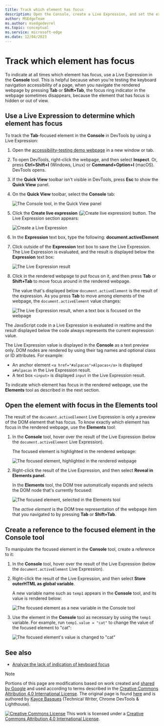 ```yaml
---
title: Track which element has focus
description: Open the Console, create a Live Expression, and set the expression to document.activeElement.
author: MSEdgeTeam 
ms.author: msedgedevrel
ms.topic: conceptual
ms.service: microsoft-edge
ms.date: 12/04/2023
---
```

<!-- Copyright Kayce Basques

   Licensed under the Apache License, Version 2.0 (the "License");
   you may not use this file except in compliance with the License.
   You may obtain a copy of the License at

       https://www.apache.org/licenses/LICENSE-2.0

   Unless required by applicable law or agreed to in writing, software
   distributed under the License is distributed on an "AS IS" BASIS,
   WITHOUT WARRANTIES OR CONDITIONS OF ANY KIND, either express or implied.
   See the License for the specific language governing permissions and
   limitations under the License.  -->
# Track which element has focus

To indicate at all times which element has focus, use a Live Expression in the **Console** tool.  This is helpful because when you're testing the keyboard navigation accessibility of a page, when you navigate the rendered webpage by pressing **Tab** or **Shift+Tab**, the focus ring indicator in the webpage sometimes disappears, because the element that has focus is hidden or out of view.


<!-- ====================================================================== -->
## Use a Live Expression to determine which element has focus

To track the **Tab**-focused element in the **Console** in DevTools by using a Live Expression:

1. Open the [accessibility-testing demo webpage](https://microsoftedge.github.io/Demos/devtools-a11y-testing/) in a new window or tab.

1. To open DevTools, right-click the webpage, and then select **Inspect**.  Or, press **Ctrl+Shift+I** (Windows, Linux) or **Command+Option+I** (macOS).  DevTools opens.

1. If the **Quick View** toolbar isn't visible in DevTools, press **Esc** to show the **Quick View** panel.

1. On the **Quick View** toolbar, select the **Console** tab:

   ![The Console tool, in the Quick View panel](./focus-images/console-in-quickview.png)

1. Click the **Create live expression** (![Create live expression](./focus-images/create-live-expression-icon.png)) button.  The Live Expression section appears:

   ![Create a Live Expression](./focus-images/accessibility-console-create-live-expression-empty.png)

1. In the **Expression** text box, type the following: **document.activeElement**

1. Click outside of the **Expression** text box to save the Live Expression. The Live Expression is evaluated, and the result is displayed below the **Expression** text box:

   ![The Live Expression result](./focus-images/new-live-expression-result.png)

1. Click in the rendered webpage to put focus on it, and then press **Tab** or **Shift+Tab** to move focus around in the rendered webpage.

   The value that's displayed below `document.activeElement` is the result of the expression.  As you press **Tab** to move among elements of the webpage, the `document.activeElement` value changes:

   ![The Live Expression result, when a text box is focused on the webpage](./focus-images/updated-live-expression.png)

The JavaScript code in a Live Expression is evaluated in realtime and the result displayed below the code always represents the current expression value.

The Live Expression value is displayed in the **Console** as a text preview only. DOM nodes are rendered by using their tag names and optional class or ID attributes. For example:

* An anchor element `<a href="#alpacas">Alpacas</a>` is displayed `a#alpacas` in the Live Expression result.
* A text box `<input>` is displayed `input` in the Live Expression result.

To indicate which element has focus in the rendered webpage, use the **Elements** tool as described in the next section.


<!-- ====================================================================== -->
## Open the element with focus in the Elements tool

The result of the `document.activeElement` Live Expression is only a preview of the DOM element that has focus. To know exactly which element has focus in the rendered webpage, use the **Elements** tool:

1. In the **Console** tool, hover over the result of the Live Expression (below the `document.activeElement` Live Expression).

   The focused element is highlighted in the rendered webpage:

   ![The focused element, highlighted in the rendered webpage](./focus-images/highlighted-focused-element.png)

1. Right-click the result of the Live Expression, and then select **Reveal in Elements panel**. 

   In the **Elements** tool, the DOM tree automatically expands and selects the DOM node that's currently focused:

   ![The focused element, selected in the Elements tool](./focus-images/selected-focused-element.png)

   The _active element_ is the DOM tree representation of the webpage item that you navigated to by pressing **Tab** or **Shift+Tab**.


<!-- ====================================================================== -->
## Create a reference to the focused element in the Console tool

To manipulate the focused element in the **Console** tool, create a reference to it:

1. In the **Console** tool, hover over the result of the Live Expression (below the `document.activeElement` Live Expression).

1. Right-click the result of the Live Expression, and then select **Store outerHTML as global variable**.<!-- the UI string is confusing, it should be "Store as global variable", see https://bugs.chromium.org/p/chromium/issues/detail?id=1507776 -->

   A new variable name such as `temp1` appears in the **Console** tool, and its value is rendered below:

   ![The focused element as a new variable in the Console tool](./focus-images/focused-element-variable.png)

1. Use the element in the **Console** tool as necessary by using the `temp1` variable.  For example, run `temp1.value = "cat"` to change the value of the focused element to "cat":

   ![The focused element's value is changed to "cat"](./focus-images/focused-element-variable-changed.png)


<!-- ====================================================================== -->
## See also

*  [Analyze the lack of indication of keyboard focus](test-analyze-no-focus-indicator.md)


<!-- ====================================================================== -->
> [!NOTE]
> Portions of this page are modifications based on work created and [shared by Google](https://developers.google.com/terms/site-policies) and used according to terms described in the [Creative Commons Attribution 4.0 International License](https://creativecommons.org/licenses/by/4.0).
> The original page is found [here](https://developer.chrome.com/docs/devtools/accessibility/focus/) and is authored by [Kayce Basques](https://developers.google.com/web/resources/contributors/kaycebasques) (Technical Writer, Chrome DevTools & Lighthouse).

[![Creative Commons License](../../media/cc-logo/88x31.png)](https://creativecommons.org/licenses/by/4.0)
This work is licensed under a [Creative Commons Attribution 4.0 International License](https://creativecommons.org/licenses/by/4.0).
